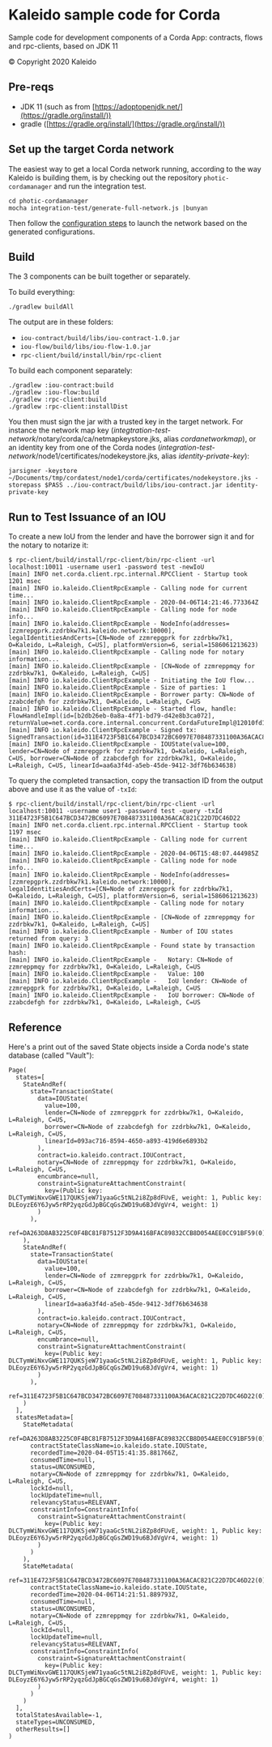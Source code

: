 # Kaleido sample code for Corda

Sample code for development components of a Corda App: contracts, flows and rpc-clients, based on JDK 11

© Copyright 2020 Kaleido

## Pre-reqs
- JDK 11 (such as from [https://adoptopenjdk.net/](https://gradle.org/install/))
- gradle ([https://gradle.org/install/](https://gradle.org/install/))

## Set up the target Corda network
The easiest way to get a local Corda network running, according to the way Kaleido is building them, is by checking out the repository `photic-cordamanager` and run the integration test.
```
cd photic-cordamanager
mocha integration-test/generate-full-network.js |bunyan
```

Then follow the [configuration steps](https://github.com/kaleido-io/photic-cordamanager/blob/master/integration-test/generate-full-network.js#L13) to launch the network based on the generated configurations.

## Build
The 3 components can be built together or separately.

To build everything:
```
./gradlew buildAll
```
The output are in these folders:
- `iou-contract/build/libs/iou-contract-1.0.jar`
- `iou-flow/build/libs/iou-flow-1.0.jar`
- `rpc-client/build/install/bin/rpc-client`

To build each component separately:
```
./gradlew :iou-contract:build
./gradlew :iou-flow:build
./gradlew :rpc-client:build
./gradlew :rpc-client:installDist
```

You then must sign the jar with a trusted key in the target network. For instance the network map key (_integtration-test-network_/notary/corda/ca/netmapkeystore.jks, alias _cordanetworkmap_), or an identity key from one of the Corda nodes (_integration-test-network_/node1/certificates/nodekeystore.jks, alias _identity-private-key_):
```
jarsigner -keystore ~/Documents/tmp/cordatest/node1/corda/certificates/nodekeystore.jks -storepass $PASS ../iou-contract/build/libs/iou-contract.jar identity-private-key
```

## Run to Test Issuance of an IOU
To create a new IoU from the lender and have the borrower sign it and for the notary to notarize it:
```
$ rpc-client/build/install/rpc-client/bin/rpc-client -url localhost:10011 -username user1 -password test -newIoU
[main] INFO net.corda.client.rpc.internal.RPCClient - Startup took 1201 msec
[main] INFO io.kaleido.ClientRpcExample - Calling node for current time...
[main] INFO io.kaleido.ClientRpcExample - 2020-04-06T14:21:46.773364Z
[main] INFO io.kaleido.ClientRpcExample - Calling node for node info...
[main] INFO io.kaleido.ClientRpcExample - NodeInfo(addresses=[zzmrepgprk.zzdrbkw7k1.kaleido.network:10000], legalIdentitiesAndCerts=[CN=Node of zzmrepgprk for zzdrbkw7k1, O=Kaleido, L=Raleigh, C=US], platformVersion=6, serial=1586061213623)
[main] INFO io.kaleido.ClientRpcExample - Calling node for notary information...
[main] INFO io.kaleido.ClientRpcExample - [CN=Node of zzmreppmqy for zzdrbkw7k1, O=Kaleido, L=Raleigh, C=US]
[main] INFO io.kaleido.ClientRpcExample - Initiating the IoU flow...
[main] INFO io.kaleido.ClientRpcExample - Size of parties: 1
[main] INFO io.kaleido.ClientRpcExample - Borrower party: CN=Node of zzabcdefgh for zzdrbkw7k1, O=Kaleido, L=Raleigh, C=US
[main] INFO io.kaleido.ClientRpcExample - Started flow, handle: FlowHandleImpl(id=[b2db26eb-0a8a-4f71-bd79-d42e8b3ca072], returnValue=net.corda.core.internal.concurrent.CordaFutureImpl@12010fd1)
[main] INFO io.kaleido.ClientRpcExample - Signed tx: SignedTransaction(id=311E4723F5B1C647BCD3472BC6097E708487331100A36ACAC821C22D7DC46D22)
[main] INFO io.kaleido.ClientRpcExample - IOUState(value=100, lender=CN=Node of zzmrepgprk for zzdrbkw7k1, O=Kaleido, L=Raleigh, C=US, borrower=CN=Node of zzabcdefgh for zzdrbkw7k1, O=Kaleido, L=Raleigh, C=US, linearId=aa6a3f4d-a5eb-45de-9412-3df76b634638)
```

To query the completed transaction, copy the transaction ID from the output above and use it as the value of `-txId`:
```
$ rpc-client/build/install/rpc-client/bin/rpc-client -url localhost:10011 -username user1 -password test -query -txId 311E4723F5B1C647BCD3472BC6097E708487331100A36ACAC821C22D7DC46D22
[main] INFO net.corda.client.rpc.internal.RPCClient - Startup took 1197 msec
[main] INFO io.kaleido.ClientRpcExample - Calling node for current time...
[main] INFO io.kaleido.ClientRpcExample - 2020-04-06T15:48:07.444985Z
[main] INFO io.kaleido.ClientRpcExample - Calling node for node info...
[main] INFO io.kaleido.ClientRpcExample - NodeInfo(addresses=[zzmrepgprk.zzdrbkw7k1.kaleido.network:10000], legalIdentitiesAndCerts=[CN=Node of zzmrepgprk for zzdrbkw7k1, O=Kaleido, L=Raleigh, C=US], platformVersion=6, serial=1586061213623)
[main] INFO io.kaleido.ClientRpcExample - Calling node for notary information...
[main] INFO io.kaleido.ClientRpcExample - [CN=Node of zzmreppmqy for zzdrbkw7k1, O=Kaleido, L=Raleigh, C=US]
[main] INFO io.kaleido.ClientRpcExample - Number of IOU states returned from query: 3
[main] INFO io.kaleido.ClientRpcExample - Found state by transaction hash:
[main] INFO io.kaleido.ClientRpcExample -   Notary: CN=Node of zzmreppmqy for zzdrbkw7k1, O=Kaleido, L=Raleigh, C=US
[main] INFO io.kaleido.ClientRpcExample -   Value: 100
[main] INFO io.kaleido.ClientRpcExample -   IoU lender: CN=Node of zzmrepgprk for zzdrbkw7k1, O=Kaleido, L=Raleigh, C=US
[main] INFO io.kaleido.ClientRpcExample -   IoU borrower: CN=Node of zzabcdefgh for zzdrbkw7k1, O=Kaleido, L=Raleigh, C=US
```

## Reference

Here's a print out of the saved State objects inside a Corda node's state database (called "Vault"):

```
Page(
  states=[
    StateAndRef(
      state=TransactionState(
        data=IOUState(
          value=100,
          lender=CN=Node of zzmrepgprk for zzdrbkw7k1, O=Kaleido, L=Raleigh, C=US,
          borrower=CN=Node of zzabcdefgh for zzdrbkw7k1, O=Kaleido, L=Raleigh, C=US,
          linearId=093ac716-8594-4650-a893-419d6e6893b2
        ),
        contract=io.kaleido.contract.IOUContract,
        notary=CN=Node of zzmreppmqy for zzdrbkw7k1, O=Kaleido, L=Raleigh, C=US,
        encumbrance=null,
        constraint=SignatureAttachmentConstraint(
          key=(Public key: DLCTymWiNxvGWE117QUKSjeW71yaaGc5tNL2i8Zp8dFUvE, weight: 1, Public key: DLEoyzE6Y6Jyw5rRP2yqzGdJpBGCqGsZWD19u6BJdVgVr4, weight: 1)
        )
      ),
      ref=DA263D8AB3225C0F4BC81FB7512F3D9A416BFAC89832CCB8D054AEE0CC91BF59(0)
    ),
    StateAndRef(
      state=TransactionState(
        data=IOUState(
          value=100,
          lender=CN=Node of zzmrepgprk for zzdrbkw7k1, O=Kaleido, L=Raleigh, C=US,
          borrower=CN=Node of zzabcdefgh for zzdrbkw7k1, O=Kaleido, L=Raleigh, C=US,
          linearId=aa6a3f4d-a5eb-45de-9412-3df76b634638
        ),
        contract=io.kaleido.contract.IOUContract,
        notary=CN=Node of zzmreppmqy for zzdrbkw7k1, O=Kaleido, L=Raleigh, C=US,
        encumbrance=null,
        constraint=SignatureAttachmentConstraint(
          key=(Public key: DLCTymWiNxvGWE117QUKSjeW71yaaGc5tNL2i8Zp8dFUvE, weight: 1, Public key: DLEoyzE6Y6Jyw5rRP2yqzGdJpBGCqGsZWD19u6BJdVgVr4, weight: 1)
        )
      ),
      ref=311E4723F5B1C647BCD3472BC6097E708487331100A36ACAC821C22D7DC46D22(0)
    )
  ],
  statesMetadata=[
    StateMetadata(
      ref=DA263D8AB3225C0F4BC81FB7512F3D9A416BFAC89832CCB8D054AEE0CC91BF59(0),
      contractStateClassName=io.kaleido.state.IOUState,
      recordedTime=2020-04-05T15:41:35.881766Z,
      consumedTime=null,
      status=UNCONSUMED,
      notary=CN=Node of zzmreppmqy for zzdrbkw7k1, O=Kaleido, L=Raleigh, C=US,
      lockId=null,
      lockUpdateTime=null,
      relevancyStatus=RELEVANT,
      constraintInfo=ConstraintInfo(
        constraint=SignatureAttachmentConstraint(
          key=(Public key: DLCTymWiNxvGWE117QUKSjeW71yaaGc5tNL2i8Zp8dFUvE, weight: 1, Public key: DLEoyzE6Y6Jyw5rRP2yqzGdJpBGCqGsZWD19u6BJdVgVr4, weight: 1)
        )
      )
    ),
    StateMetadata(
      ref=311E4723F5B1C647BCD3472BC6097E708487331100A36ACAC821C22D7DC46D22(0),
      contractStateClassName=io.kaleido.state.IOUState,
      recordedTime=2020-04-06T14:21:51.889793Z,
      consumedTime=null,
      status=UNCONSUMED,
      notary=CN=Node of zzmreppmqy for zzdrbkw7k1, O=Kaleido, L=Raleigh, C=US,
      lockId=null,
      lockUpdateTime=null,
      relevancyStatus=RELEVANT,
      constraintInfo=ConstraintInfo(
        constraint=SignatureAttachmentConstraint(
          key=(Public key: DLCTymWiNxvGWE117QUKSjeW71yaaGc5tNL2i8Zp8dFUvE, weight: 1, Public key: DLEoyzE6Y6Jyw5rRP2yqzGdJpBGCqGsZWD19u6BJdVgVr4, weight: 1)
        )
      )
    )
  ],
  totalStatesAvailable=-1,
  stateTypes=UNCONSUMED,
  otherResults=[]
)
```
